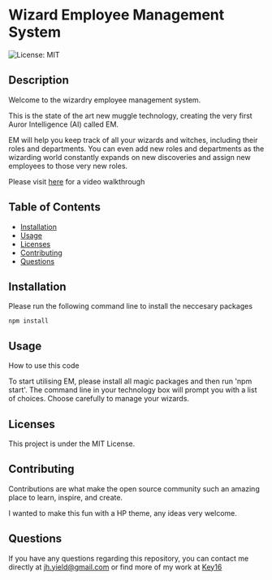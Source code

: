 # Wizard Employee Management System

![License: MIT](https://img.shields.io/badge/License-MIT-yellow.svg)
## Description
Welcome to the wizardry employee management system. 

This is the state of the art new muggle technology, creating the very first Auror Intelligence (AI) called EM. 

EM will help you keep track of all your wizards and witches, including their roles and departments. You can even add new roles and departments as the wizarding world constantly expands on new discoveries and assign new employees to those very new roles.

Please visit [here](https://www.loom.com/share/8f04ffc1fa1a4cbabd0d2b23e7614443) for a video walkthrough


## Table of Contents

* [Installation](#installation)
* [Usage](#usage)
* [Licenses](#licenses)
* [Contributing](#contributing)
* [Questions](#questions)

## Installation 
Please run the following command line to install the neccesary packages
```
npm install
```


## Usage
How to use this code

To start utilising EM, please install all magic packages and then run 'npm start'. The command line in your technology box will prompt you with a list of choices. Choose carefully to manage your wizards.
## Licenses
This project is under the MIT License.

## Contributing
Contributions are what make the open source community such an amazing place to learn, inspire, and create. 

I wanted to make this fun with a HP theme, any ideas very welcome.


## Questions

If you have any questions regarding this repository, you can contact me directly at jh.yield@gmail.com or find more of my work at [Key16](https://github.com/Key16)